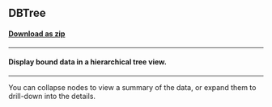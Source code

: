 ## DBTree
#### [Download as zip](https://minhaskamal.github.io/DownGit/#/home?url=https://github.com/GrapeCity/ComponentOne-WinForms-Samples/tree/master/NetFramework\FlexGrid\VB\DBTree)
____
#### Display bound data in a hierarchical tree view.
____
You can collapse nodes to view a summary of the data, or expand them to drill-down into the details. 